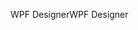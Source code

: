 <span data-ttu-id="95cdd-101">WPF Designer</span><span class="sxs-lookup"><span data-stu-id="95cdd-101">WPF Designer</span></span>